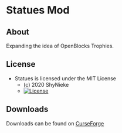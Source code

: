 # Statues Mod #

## About ##
Expanding the idea of OpenBlocks Trophies.

## License ##
* Statues is licensed under the MIT License
  - (c) 2020 ShyNieke
  - [![License](https://img.shields.io/badge/License-MIT-red.svg?style=flat)](http://opensource.org/licenses/MIT)

## Downloads ##
Downloads can be found on [CurseForge](https://minecraft.curseforge.com/projects/statues)
